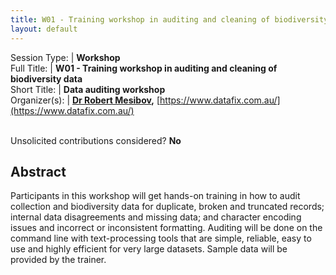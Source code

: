 ```yaml
---
title: W01 - Training workshop in auditing and cleaning of biodiversity data
layout: default
---
```



Session Type: | **Workshop**  
Full Title:   | **W01 - Training workshop in auditing and cleaning of biodiversity data**  
Short Title:  | **Data auditing workshop**  
Organizer(s): | **[Dr Robert Mesibov](mailto:robert.mesibov@gmail.com),** [https://www.datafix.com.au/](https://www.datafix.com.au/)


<p><br />Unsolicited contributions considered?  <strong>No</strong></p>  

<!-- 
**How many 80-minute sessions are you requesting?** 2
Technical Requirements: | This is a training workshop and participants will need power leads for their laptops. NOTE that this is proposed as a joint workshop with the SPNHC section of the conference.
-->

## Abstract  

Participants in this workshop will get hands-on training in how to audit collection and biodiversity data for duplicate, broken and truncated records; internal data disagreements and missing data; and character encoding issues and incorrect or inconsistent formatting. Auditing will be done on the command line with text-processing tools that are simple, reliable, easy to use and highly efficient for very large datasets. Sample data will be provided by the trainer.

